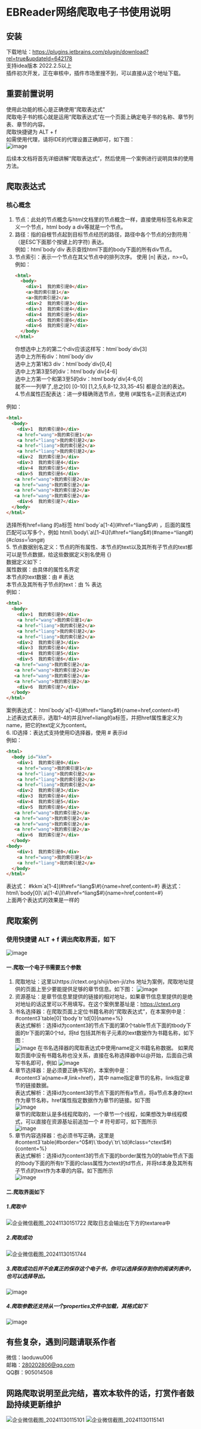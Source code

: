 # EBReader网络爬取电子书使用说明
## 安装
下载地址：https://plugins.jetbrains.com/plugin/download?rel=true&updateId=642178  
支持idea版本 2022.2.5以上  
插件初次开发，正在审核中，插件市场里搜不到，可以直接从这个地址下载。  
## 重要前置说明
使用此功能的核心是正确使用“爬取表达式”  
爬取电子书的核心就是运用“爬取表达式”在一个页面上确定电子书的名称、章节列表、章节的内容。  
爬取快捷键为  ALT + f  
如需使用代理，请将IDE的代理设置正确即可，如下图：  
![image](https://github.com/user-attachments/assets/56f933e2-2e9e-47de-9632-a12d53d6c222)  

后续本文档将首先详细讲解“爬取表达式”，然后使用一个案例进行说明具体的使用方法。  
## 爬取表达式
### 核心概念  
1. 节点：此处的节点概念与html文档里的节点概念一样，直接使用标签名称来定义一个节点，html body a div等就是一个节点。  
2. 路径：指的自根节点起到目标节点经历的路径，路径中各个节点的分割符用  \`（是ESC下面那个按键上的字符)  表达。  
   例如：html\`body\`div 表示查找html下面的body下面的所有div节点。
3. 节点索引：表示一个节点在其父节点中的排列次序。  使用 [n] 表达，n>=0。
   例如：
   ```html
   <html>
     <body>
       <div>1  我的索引是0</div>
       <a>我的索引是1</a>
       <a>我的索引是2</a>
       <div>2  我的索引是3</div>
       <div>3  我的索引是4</div>
       <div>4  我的索引是5</div>
       <div>5  我的索引是6</div>
       <div>6  我的索引是7</div>
     </body>
   </html>
   ```
   你想选中上方的第二个div应该这样写：html\`body\`div[3]  
   选中上方所有div：html\`body\`div  
   选中上方第1和3 div：html\`body\`div[0,4]  
   选中上方第3至5的div：html\`body\`div[4-6]  
   选中上方第一个和第3至5的div：html\`body\`div[4-6,0]  
   就不一一列举了,总之[0]  [0-10]  [1,2,5,6,8-12,33,35-45]  都是合法的表达。  
4.节点属性匹配表达：进一步精确筛选节点，使用 (#属性名=正则表达式#)  

例如：  
   ```html
   <html>
     <body>
       <div>1  我的索引是0</div>
       <a href="wang">我的索引是1</a>
       <a href="liang">我的索引是2</a>
       <a href="liang">我的索引是2</a>
       <a href="liang">我的索引是2</a>
       <div>2  我的索引是3</div>
       <div>3  我的索引是4</div>
       <div>4  我的索引是5</div>
       <div>5  我的索引是6</div>
      <a href="wang">我的索引是2</a>
      <a href="wang">我的索引是2</a>
      <a href="wang">我的索引是2</a>
      <a href="wang">我的索引是2</a>
       <div>6  我的索引是7</div>
     </body>
   </html>
   ```
选择所有href=liang 的a标签 html\`body\`a\[1-4\](\#href=^liang$\#) ，后面的属性匹配可以写多个，例如  
html\`body\`a\[1-4\](\#href=^liang$\#)(\#name=^liang$\#)(\#class=^liang$\#)  
5. 节点数据别名定义：节点的所有属性、本节点的text以及其所有子节点的text都可以是节点数据，给这些数据定义别名使用 {}   
数据定义如下：  
属性数据：由具体的属性名界定  
本节点的text数据：由 # 表达  
本节点及其所有子节点的text：由 % 表达  
例如：  
   ```html
   <html>
     <body>
       <div>1  我的索引是0</div>
       <a href="wang">我的索引是1</a>
       <a href="liang">我的索引是2</a>
       <a href="liang">我的索引是2</a>
       <a href="liang">我的索引是2</a>
       <div>2  我的索引是3</div>
       <div>3  我的索引是4</div>
       <div>4  我的索引是5</div>
       <div>5  我的索引是6</div>
      <a href="wang">我的索引是2</a>
      <a href="wang">我的索引是2</a>
      <a href="wang">我的索引是2</a>
      <a href="wang">我的索引是2</a>
       <div>6  我的索引是7</div>
     </body>
   </html>
   ```
案例表达式： html\`body\`a\[1-4\](\#href=^liang$\#){name=href,content=#}  
上述表达式表示，选取1-4的并且href=liang的a标签，并把href属性重定义为name，把它的text定义为content。  
6. ID选择：表达式支持使用ID选择器，使用 # 表示id  
例如：
   ```html
   <html>
     <body id=“kkm”>
       <div>1  我的索引是0</div>
       <a href="wang">我的索引是1</a>
       <a href="liang">我的索引是2</a>
       <a href="liang">我的索引是2</a>
       <a href="liang">我的索引是2</a>
       <div>2  我的索引是3</div>
       <div>3  我的索引是4</div>
       <div>4  我的索引是5</div>
       <div>5  我的索引是6</div>
      <a href="wang">我的索引是2</a>
      <a href="wang">我的索引是2</a>
      <a href="wang">我的索引是2</a>
      <a href="wang">我的索引是2</a>
       <div>6  我的索引是7</div>
     </body>
  <body>
       <div>1  我的索引是0</div>
       <a href="wang">我的索引是1</a>
       <a href="liang">我的索引是2</a>
     </body>
   </html>
   ```
表达式： #kkm\`a\[1-4\](\#href=^liang$\#){name=href,content=#}  
表达式： html\`body[0]\`a\[1-4\](\#href=^liang$\#){name=href,content=#}  
上面两个表达式的效果是一样的



## 爬取案例
### 使用快捷键  ALT + f 调出爬取界面，如下  
![image](https://github.com/user-attachments/assets/98fda731-499a-43ee-98c8-e0bbe8f79917)  
#### 一.爬取一个电子书需要五个参数
1. 爬取地址：这里以https://ctext.org/shiji/ben-ji/zhs 地址为案例，爬取地址提供的页面上至少要能提供足够的章节信息。如下图：
   ![image](https://github.com/user-attachments/assets/e6371c70-3092-4582-abe6-c302e565ed91)  
2. 资源基址：是章节信息里提供的链接的相对地址，如果章节信息里提供的是绝对地址的话这里可以不用填写。在这个案例里基址是：https://ctext.org  
3. 书名选择器：在爬取页面上定位书籍名称的“爬取表达式”，在本案例中是：#content3\`table[0]\`tbody\`tr\`td[0]{name=%}  
   表达式解析：选择id为content3的节点下面的第0个table节点下面的tbody下面的tr下面的第0个td，将td 包括其所有子元素的text数据作为书籍名称，如下图：  
   ![image](https://github.com/user-attachments/assets/47701c6f-e547-44ba-a380-b1253cb62df3)
   在书名选择器的爬取表达式中使用name定义书籍名称数据。
   如果爬取页面中没有书籍名称也没关系，直接在名称选择器中以@开始，后面自己填写书名即可，例如
   ![image](https://github.com/user-attachments/assets/a8083125-f249-486e-831b-6357ad2a3575)
4. 章节选择器：是必须要正确书写的，本案例中是：#content3`a{name=#,link=href}，其中 name指定章节的名称，link指定章节的链接数据。  
   表达式解析：选择id为content3的节点下面的所有a节点，将a节点本身的text作为章节名称，href属性指定数据作为章节的链接。如下图  
   ![image](https://github.com/user-attachments/assets/4161a5e7-a989-4d7e-b0e7-1d059e961585)  
   章节的爬取默认是多线程爬取的，一个章节一个线程，如果想改为单线程模式，可以直接在资源基址前追加一个 # 符号即可，如下图所示  
   ![image](https://github.com/user-attachments/assets/ffe52fc0-e442-40de-9c27-51fef8b99b66)  
5. 章节内容选择器：也必须书写正确，这里是#content3\`table(#border=^0$#)\`tbody\`tr\`td(#class=^ctext$#){content=%}  
   表达式解析：选择id为content3的节点下面的border属性为0的table节点下面的tbody下面的所有tr下面的class属性为ctext的td节点，并将td本身及其所有子节点的text作为本章的内容。如下图所示  
   ![image](https://github.com/user-attachments/assets/20edf05a-69a8-4a03-9253-f3639a6ea488)
#### 二.爬取界面如下
##### 1.爬取中  
![企业微信截图_20241130151722](https://github.com/user-attachments/assets/002399b2-f8dd-4cdb-883b-df1da5960a28)
爬取日志会输出在下方的textarea中  
##### 2.爬取成功  
![企业微信截图_20241130151744](https://github.com/user-attachments/assets/5590e227-2105-4bd0-ab92-8368b4ce2cb4)
##### 3.爬取成功后并不会真正的保存这个电子书，你可以选择保存到你的阅读列表中，也可以选择导出。  
![image](https://github.com/user-attachments/assets/a299a3bf-be3a-44a7-b754-20a467044e5d)
##### 4.爬取参数还支持从一个properties文件中加载，其格式如下  
![image](https://github.com/user-attachments/assets/17cad487-3476-4302-88e1-3ff6ffeff2ba)  
## 有些复杂，遇到问题请联系作者
微信：laoduwu006  
邮箱：280202806@qq.com  
QQ群：905014508  
## 网路爬取说明至此完结，喜欢本软件的话，打赏作者鼓励持续更新维护
![企业微信截图_20241130115101](https://github.com/user-attachments/assets/ab66f392-fd61-4df5-85ac-270cc867ae5c)
![企业微信截图_20241130115141](https://github.com/user-attachments/assets/83b5d748-68b6-405f-8558-eaaa1e6ee917)
